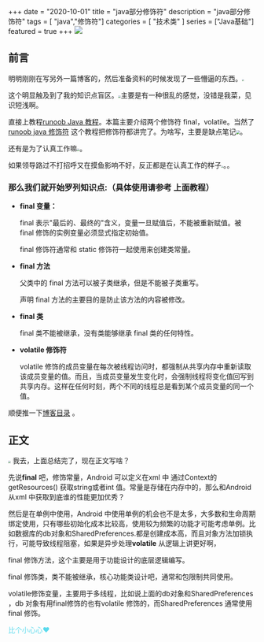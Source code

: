 +++
date = "2020-10-01"
title = "java部分修饰符"
description = "java部分修饰符"
tags = [ "java","修饰符"]
categories = [
    "技术类"
]
series = ["Java基础"]
featured = true
+++
![](https://gitee.com/lalalaxiaowifi/pictures/raw/master/image/%E6%97%A5%E5%B8%B8%E6%90%AC%E7%A0%96%E5%A4%B4.png)

## 前言

明明刚刚在写另外一篇博客的，然后准备资料的时候发现了一些懵逼的东西。<img src="https://gitee.com/lalalaxiaowifi/pictures/raw/master/image/20200921111932.png" style="zoom:25%;" />

这个明显触及到了我的知识点盲区。<img src="https://gitee.com/lalalaxiaowifi/pictures/raw/master/image/20200921150627.png" style="zoom:33%;" />主要是有一种很乱的感觉，没错是我菜，见识短浅啊。

直接上教程[runoob Java  教程](https://www.runoob.com/java/java-tutorial.html)。本篇主要介绍两个修饰符 final，volatile。当然了[runoob java  修饰符](https://www.runoob.com/java/java-modifier-types.html) 这个教程把修饰符都讲完了。为啥写，主要是缺点笔记<img src="https://gitee.com/lalalaxiaowifi/pictures/raw/master/image/064F9061-FFED-438A-8749-54415D223028%E7%9A%84%E5%89%AF%E6%9C%AC2.png" style="zoom:50%;" />。

还有是为了认真工作嘛<img src="https://gitee.com/lalalaxiaowifi/pictures/raw/master/image/990C3AA4-F9B4-40EF-A7C7-066228D585E1.png" style="zoom:33%;" />。

如果领导路过不打招呼又在摸鱼影响不好，反正都是在认真工作的样子<img src="https://gitee.com/lalalaxiaowifi/pictures/raw/master/image/%E4%B8%80%E7%AF%87%E5%8D%9A%E5%AE%A2%E5%86%99%E4%B8%80%E5%A4%A9.png" style="zoom: 25%;" />。。



### 那么我们就开始罗列知识点:（具体使用请参考 上面教程）

- **final 变量：**

  final 表示"最后的、最终的"含义，变量一旦赋值后，不能被重新赋值。被 final 修饰的实例变量必须显式指定初始值。

  final 修饰符通常和 static 修饰符一起使用来创建类常量。

- **final 方法** 

  父类中的 final 方法可以被子类继承，但是不能被子类重写。

  声明 final 方法的主要目的是防止该方法的内容被修改。

- **final 类**

  final 类不能被继承，没有类能够继承 final 类的任何特性。

- **volatile 修饰符**

  volatile 修饰的成员变量在每次被线程访问时，都强制从共享内存中重新读取该成员变量的值。而且，当成员变量发生变化时，会强制线程将变化值回写到共享内存。这样在任何时刻，两个不同的线程总是看到某个成员变量的同一个值。

顺便推一下[博客目录](https://gitee.com/lalalaxiaowifi/pictures) 。

## 正文

<img src="https://gitee.com/lalalaxiaowifi/pictures/raw/master/image/20200921111932.png" style="zoom:33%;" /> 我去，上面总结完了，现在正文写啥？

先说**final** 吧，修饰常量，Android 可以定义在xml 中 通过Context的getResources() 获取string或者int 值。常量是存储在内存中的，那么和Android 从xml 中获取到底谁的性能更加优秀？

然后是在单例中使用，Android 中使用单例的机会也不是太多，大多数和生命周期绑定使用，只有哪些初始化成本比较高，使用较为频繁的功能才可能考虑单例。比如数据库的db对象和SharedPreferences.都是创建成本高，而且对象方法加锁执行，可能导致线程阻塞，如果是异步处理**volatile** 从逻辑上讲更好啊，

final 修饰方法，这个主要是用于功能设计的底层逻辑编写。

final 修饰类，类不能被继承，核心功能类设计吧，通常和包限制共同使用。

volatile修饰变量，主要用于多线程，比如说上面的db对象和SharedPreferences ，db 对象有用final修饰的也有volatile 修饰的，而SharedPreferences 通常使用 final 修饰。

<span  style="color: #5bdaed; ">比个小心心❤️</span> 


